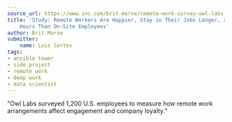 ```yaml
---
source_url: https://www.inc.com/brit-morse/remote-work-survey-owl-labs.html
title: 'Study: Remote Workers Are Happier, Stay in Their Jobs Longer, and Work More
    Hours Than On-Site Employees'
author: Brit Morse
submitter:
    name: Luis Cortes
tags:
- ansible tower
- side project
- remote work
- deep work
- data scientist
---
```


"Owl Labs surveyed 1,200 U.S. employees to measure how remote work arrangements affect engagement and company loyalty." 
